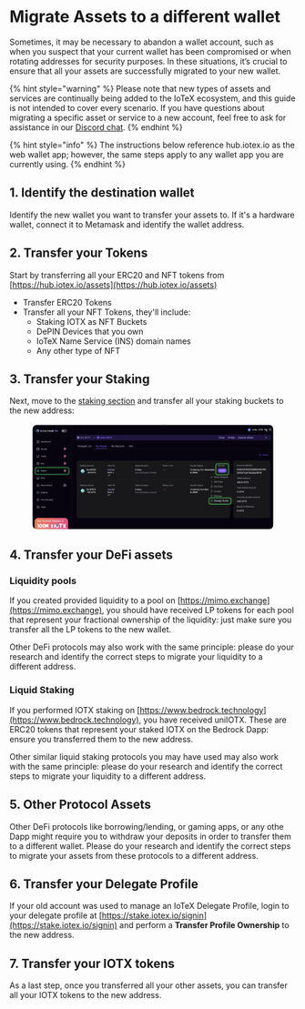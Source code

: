 # Migrate Assets to a different wallet

Sometimes, it may be necessary to abandon a wallet account, such as when you suspect that your current wallet has been compromised or when rotating addresses for security purposes. In these situations, it’s crucial to ensure that all your assets are successfully migrated to your new wallet.

{% hint style="warning" %}
Please note that new types of assets and services are continually being added to the IoTeX ecosystem, and this guide is not intended to cover every scenario. If you have questions about migrating a specific asset or service to a new account, feel free to ask for assistance in our [Discord chat](https://discord.gg/iotex). &#x20;
{% endhint %}

{% hint style="info" %}
The instructions below reference hub.iotex.io as the web wallet app; however, the same steps apply to any wallet app you are currently using.
{% endhint %}

## 1. Identify the destination wallet

Identify the new wallet you want to transfer your assets to. If it's a hardware wallet, connect it to Metamask and identify the wallet address.

## 2. Transfer your Tokens

Start by transferring all your ERC20 and NFT tokens from [https://hub.iotex.io/assets](https://hub.iotex.io/assets)

* Transfer ERC20 Tokens
* Transfer all your NFT Tokens, they'll include:
  * Staking IOTX as NFT Buckets
  * DePIN Devices that you own
  * IoTeX Name Service (INS) domain names
  * Any other type of NFT

## 3. Transfer your Staking

Next, move to the [staking section](https://hub.iotex.io/staking#my-stakes) and transfer all your staking buckets to the new address:

<figure><img src="../../../.gitbook/assets/image (132).png" alt=""><figcaption></figcaption></figure>

## 4. Transfer your DeFi assets

### Liquidity pools

If you created provided liquidity to a pool on [https://mimo.exchange](https://mimo.exchange), you should have received LP tokens for each pool that represent your fractional ownership of the liquidity: just make sure you transfer all the LP tokens to the new wallet.

Other DeFi protocols may also work with the same principle: please do your research and identify the correct steps to migrate your liquidity to a different address.

### Liquid Staking

If you performed IOTX staking on [https://www.bedrock.technology](https://www.bedrock.technology), you have received uniIOTX. These are ERC20 tokens that represent your staked IOTX on the Bedrock Dapp: ensure you transferred them to the new address.

Other similar liquid staking protocols you may have used may also work with the same principle: please do your research and identify the correct steps to migrate your liquidity to a different address.

## 5. Other Protocol Assets

Other DeFi protocols like borrowing/lending, or gaming apps, or any othe Dapp might require you to withdraw your deposits in order to transfer them to a different wallet. Please do your research and identify the correct steps to migrate your assets from these protocols to a different address.

## 6. Transfer your Delegate Profile

If your old account was used to manage an IoTeX Delegate Profile, login to your delegate profile at [https://stake.iotex.io/signin](https://stake.iotex.io/signin) and perform a **Transfer Profile Ownership** to the new address.

## 7. Transfer your IOTX tokens

As a last step, once you transferred all your other assets, you can transfer all your IOTX tokens to the new address.
